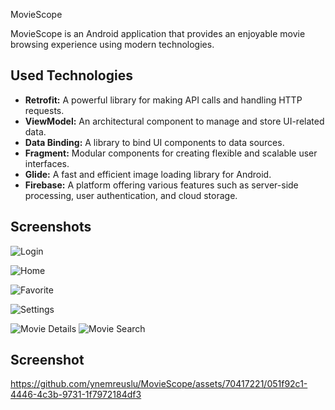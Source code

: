 MovieScope

MovieScope is an Android application that provides an enjoyable movie browsing experience using modern technologies.

## Used Technologies

- **Retrofit:** A powerful library for making API calls and handling HTTP requests.
- **ViewModel:** An architectural component to manage and store UI-related data.
- **Data Binding:** A library to bind UI components to data sources.
- **Fragment:** Modular components for creating flexible and scalable user interfaces.
- **Glide:** A fast and efficient image loading library for Android.
- **Firebase:** A platform offering various features such as server-side processing, user authentication, and cloud storage.

## Screenshots
![Login](https://github.com/ynemreuslu/MovieScope/assets/70417221/fdd2ba54-ca10-496c-a0f5-a26d0f3c26d1)

![Home](https://github.com/ynemreuslu/MovieScope/assets/70417221/c17d3288-cde9-415e-b9b9-bb218d2d5dd8)

![Favorite](https://github.com/ynemreuslu/MovieScope/assets/70417221/f47f677f-b3a1-4f7d-b5b9-aceda9d651f3)

![Settings](https://github.com/ynemreuslu/MovieScope/assets/70417221/4709d5b6-e122-49b5-9aab-29fe616a2f6e)

![Movie Details](https://github.com/ynemreuslu/MovieScope/assets/70417221/5aa1d96c-4646-4c5c-952a-d662d11bf715)
![Movie Search](https://github.com/ynemreuslu/MovieScope/assets/70417221/9f927ab8-5c49-45b3-9742-5146e31e0488)
## Screenshot
https://github.com/ynemreuslu/MovieScope/assets/70417221/051f92c1-4446-4c3b-9731-1f7972184df3

